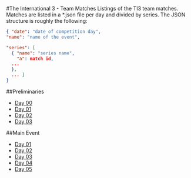 #The International 3 - Team Matches
Listings of the TI3 team matches. Matches are listed in a *.json file per day and divided by series.
The JSON structure is roughly the following:
```json
{ "date": "date of competition day",
"name": "name of the event",

"series": [ 
  { "name": "series name",
	"a": match id,
  ...
  },
  ... ]
}
```

##Preliminaries
* [Day 00](prelims_day_00.json)
* [Day 01](prelims_day_01.json)
* [Day 02](prelims_day_02.json)
* [Day 03](prelims_day_03.json)

##Main Event
* [Day 01](main_event_day_01.json)
* [Day 02](main_event_day_02.json)
* [Day 03](main_event_day_03.json)
* [Day 04](main_event_day_04.json)
* [Day 05](main_event_day_05.json)
